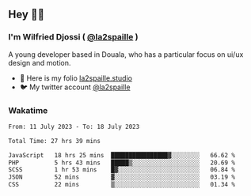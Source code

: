 ## Hey 👋🏾
### I'm Wilfried Djossi ( <a href="https://twitter.com/la2spaille/" target="_blank">@la2spaille</a> )
A young developer based in Douala, who has a particular focus on ui/ux design and motion.

- 🎨 Here is my folio [la2spaille.studio](https://la2spaille.studio/)
- 🐦 My twitter account [@la2spaille](https://twitter.com/la2spaille/)

### Wakatime
<!--START_SECTION:waka-->

```txt
From: 11 July 2023 - To: 18 July 2023

Total Time: 27 hrs 39 mins

JavaScript   18 hrs 25 mins  ████████████████▓░░░░░░░░   66.62 %
PHP          5 hrs 43 mins   █████▒░░░░░░░░░░░░░░░░░░░   20.69 %
SCSS         1 hr 53 mins    █▓░░░░░░░░░░░░░░░░░░░░░░░   06.84 %
JSON         52 mins         ▓░░░░░░░░░░░░░░░░░░░░░░░░   03.19 %
CSS          22 mins         ▒░░░░░░░░░░░░░░░░░░░░░░░░   01.34 %
```

<!--END_SECTION:waka-->
<!--
**la2spaille/la2spaille** is a ✨ _special_ ✨ repository because its `README.md` (this file) appears on your GitHub profile.

Here are some ideas to get you started:

- 🔭 I’m currently working on ...
- 🌱 I’m currently learning ...
- 👯 I’m looking to collaborate on ...
- 🤔 I’m looking for help with ...
- 💬 Ask me about ...
- 📫 How to reach me: ...
- 😄 Pronouns: ...
- ⚡ Fun fact: ...
-->
